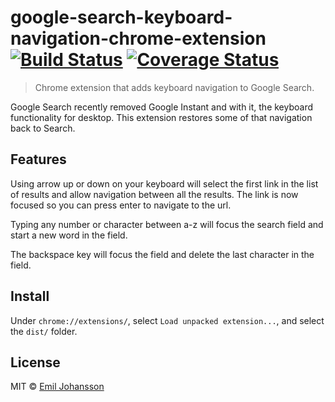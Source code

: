 # google-search-keyboard-navigation-chrome-extension [![Build Status](https://travis-ci.org/emiljohansson/google-search-keyboard-navigation-chrome-extension.svg?branch=master)](https://travis-ci.org/emiljohansson/google-search-keyboard-navigation-chrome-extension) [![Coverage Status](https://img.shields.io/coveralls/emiljohansson/google-search-keyboard-navigation-chrome-extension/master.svg)](https://coveralls.io/r/emiljohansson/google-search-keyboard-navigation-chrome-extension?branch=master)

> Chrome extension that adds keyboard navigation to Google Search.

Google Search recently removed Google Instant and with it, the keyboard functionality for desktop. This extension restores some of that navigation back to Search.

## Features

Using arrow up or down on your keyboard will select the first link in the list of results and allow navigation between all the results. The link is now focused so you can press enter to navigate to the url.

Typing any number or character between a-z will focus the search field and start a new word in the field.

The backspace key will focus the field and delete the last character in the field.

## Install

Under `chrome://extensions/`, select `Load unpacked extension...`, and select the `dist/` folder.

## License

MIT © [Emil Johansson](http://emiljohansson.se)
